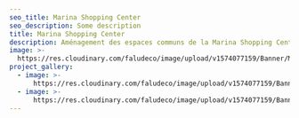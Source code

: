 ```yaml
---
seo_title: Marina Shopping Center
seo_description: Some description
title: Marina Shopping Center
description: Aménagement des espaces communs de la Marina Shopping Center
image: >-
  https://res.cloudinary.com/faludeco/image/upload/v1574077159/Banner/Marina-Shopping-660x295_rg0g5u.jpg
project_gallery:
  - image: >-
      https://res.cloudinary.com/faludeco/image/upload/v1574077159/Banner/Marina-Shopping-660x295_rg0g5u.jpg
  - image: >-
      https://res.cloudinary.com/faludeco/image/upload/v1574077159/Banner/Marina-Shopping-660x295_rg0g5u.jpg
---
```



